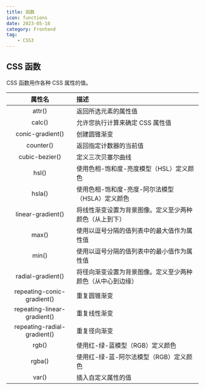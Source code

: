 ```yaml
---
title: 函数
icon: functions
date: 2023-05-18
category: Frontend
tag:
    - CSS3
---
```


## CSS 函数

CSS 函数用作各种 CSS 属性的值。

|  属性名  |  描述  |
|  :----:  |  :----  |
|  attr()  |  返回所选元素的属性值  |
|  calc()  |  允许您执行计算来确定 CSS 属性值  |
|  conic-gradient()  |  创建圆锥渐变  |
|  counter()  |  返回指定计数器的当前值  |
|  cubic-bezier()  |  定义三次贝塞尔曲线  |
|  hsl()  |  使用色相-饱和度-亮度模型（HSL）定义颜色  |
|  hsla()  |  使用色相-饱和度-亮度-阿尔法模型（HSLA）定义颜色  |
|  linear-gradient()  |  将线性渐变设置为背景图像。定义至少两种颜色（从上到下）  |
|  max()  |  使用以逗号分隔的值列表中的最大值作为属性值  |
|  min()  |  使用以逗号分隔的值列表中的最小值作为属性值  |
|  radial-gradient()  |  将径向渐变设置为背景图像。定义至少两种颜色（从中心到边缘）  |
|  repeating-conic-gradient()  |  重复圆锥渐变  |
|  repeating-linear-gradient()  |  重复线性渐变  |
|  repeating-radial-gradient()  |  重复径向渐变  |
|  rgb()  |  使用红-绿-蓝模型（RGB）定义颜色  |
|  rgba()  |  使用红-绿-蓝-阿尔法模型（RGB）定义颜色  |
|  var()  |  插入自定义属性的值  |

